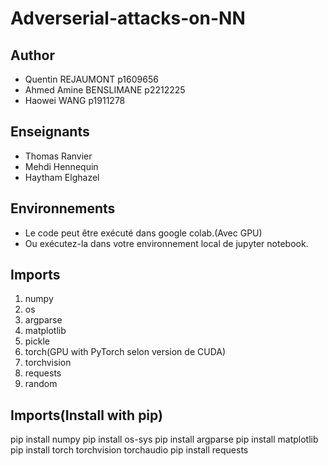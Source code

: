 # Adverserial-attacks-on-NN
## Author
- Quentin REJAUMONT p1609656
- Ahmed Amine BENSLIMANE p2212225
- Haowei WANG p1911278

## Enseignants
- Thomas Ranvier 
- Mehdi Hennequin 
- Haytham Elghazel

## Environnements 
* Le code peut être exécuté dans google colab.(Avec GPU)
* Ou exécutez-la dans votre environnement local de jupyter notebook.

## Imports
1. numpy
2. os
3. argparse
4. matplotlib
5. pickle
6. torch(GPU with PyTorch selon version de CUDA)
7. torchvision
8. requests
9. random

## Imports(Install with pip)
pip install numpy
pip install os-sys
pip install argparse
pip install matplotlib
pip install torch torchvision torchaudio
pip install requests
